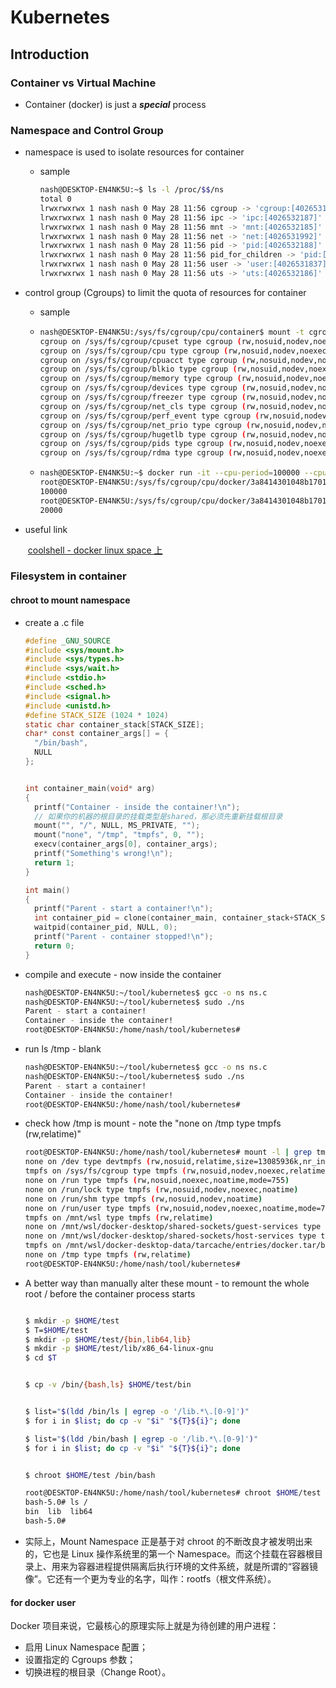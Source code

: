 # Kubernetes

## Introduction

### Container vs Virtual Machine

- Container (docker) is just a ***special*** process

### Namespace and Control Group

- namespace is used to isolate resources for container

  - sample

    ```bash
    nash@DESKTOP-EN4NK5U:~$ ls -l /proc/$$/ns
    total 0
    lrwxrwxrwx 1 nash nash 0 May 28 11:56 cgroup -> 'cgroup:[4026531835]'
    lrwxrwxrwx 1 nash nash 0 May 28 11:56 ipc -> 'ipc:[4026532187]'
    lrwxrwxrwx 1 nash nash 0 May 28 11:56 mnt -> 'mnt:[4026532185]'
    lrwxrwxrwx 1 nash nash 0 May 28 11:56 net -> 'net:[4026531992]'
    lrwxrwxrwx 1 nash nash 0 May 28 11:56 pid -> 'pid:[4026532188]'
    lrwxrwxrwx 1 nash nash 0 May 28 11:56 pid_for_children -> 'pid:[4026532188]'
    lrwxrwxrwx 1 nash nash 0 May 28 11:56 user -> 'user:[4026531837]'
    lrwxrwxrwx 1 nash nash 0 May 28 11:56 uts -> 'uts:[4026532186]'
    ```

- control group (Cgroups) to limit the quota of resources for container

  - sample

  - ```bash
    nash@DESKTOP-EN4NK5U:/sys/fs/cgroup/cpu/container$ mount -t cgroup
    cgroup on /sys/fs/cgroup/cpuset type cgroup (rw,nosuid,nodev,noexec,relatime,cpuset)
    cgroup on /sys/fs/cgroup/cpu type cgroup (rw,nosuid,nodev,noexec,relatime,cpu)
    cgroup on /sys/fs/cgroup/cpuacct type cgroup (rw,nosuid,nodev,noexec,relatime,cpuacct)
    cgroup on /sys/fs/cgroup/blkio type cgroup (rw,nosuid,nodev,noexec,relatime,blkio)
    cgroup on /sys/fs/cgroup/memory type cgroup (rw,nosuid,nodev,noexec,relatime,memory)
    cgroup on /sys/fs/cgroup/devices type cgroup (rw,nosuid,nodev,noexec,relatime,devices)
    cgroup on /sys/fs/cgroup/freezer type cgroup (rw,nosuid,nodev,noexec,relatime,freezer)
    cgroup on /sys/fs/cgroup/net_cls type cgroup (rw,nosuid,nodev,noexec,relatime,net_cls)
    cgroup on /sys/fs/cgroup/perf_event type cgroup (rw,nosuid,nodev,noexec,relatime,perf_event)
    cgroup on /sys/fs/cgroup/net_prio type cgroup (rw,nosuid,nodev,noexec,relatime,net_prio)
    cgroup on /sys/fs/cgroup/hugetlb type cgroup (rw,nosuid,nodev,noexec,relatime,hugetlb)
    cgroup on /sys/fs/cgroup/pids type cgroup (rw,nosuid,nodev,noexec,relatime,pids)
    cgroup on /sys/fs/cgroup/rdma type cgroup (rw,nosuid,nodev,noexec,relatime,rdma)
    ```

  - ```bash
    nash@DESKTOP-EN4NK5U:~$ docker run -it --cpu-period=100000 --cpu-quota=20000 8e85dd5c3255 /bin/bash
    root@DESKTOP-EN4NK5U:/sys/fs/cgroup/cpu/docker/3a8414301048b1701f7e00af1f56f88ed533c0eee9e39e33bf2bb86a3e6becac# cat cpu.cfs_period_us
    100000
    root@DESKTOP-EN4NK5U:/sys/fs/cgroup/cpu/docker/3a8414301048b1701f7e00af1f56f88ed533c0eee9e39e33bf2bb86a3e6becac# cat cpu.cfs_quota_us
    20000
    
    ```

- useful link

  ​	[coolshell - docker linux space 上](https://coolshell.cn/articles/17010.html)



### Filesystem in container

#### chroot to mount namespace

- create a .c file

  ```c
  #define _GNU_SOURCE
  #include <sys/mount.h>
  #include <sys/types.h>
  #include <sys/wait.h>
  #include <stdio.h>
  #include <sched.h>
  #include <signal.h>
  #include <unistd.h>
  #define STACK_SIZE (1024 * 1024)
  static char container_stack[STACK_SIZE];
  char* const container_args[] = {
    "/bin/bash",
    NULL
  };
  
  
  int container_main(void* arg)
  {
    printf("Container - inside the container!\n");
    // 如果你的机器的根目录的挂载类型是shared，那必须先重新挂载根目录
    mount("", "/", NULL, MS_PRIVATE, "");
    mount("none", "/tmp", "tmpfs", 0, "");
    execv(container_args[0], container_args);
    printf("Something's wrong!\n");
    return 1;
  }
  
  int main()
  {
    printf("Parent - start a container!\n");
    int container_pid = clone(container_main, container_stack+STACK_SIZE, CLONE_NEWNS | SIGCHLD , NULL);
    waitpid(container_pid, NULL, 0);
    printf("Parent - container stopped!\n");
    return 0;
  }
  ```

- compile and execute - now inside the container

  ```bash
  nash@DESKTOP-EN4NK5U:~/tool/kubernetes$ gcc -o ns ns.c
  nash@DESKTOP-EN4NK5U:~/tool/kubernetes$ sudo ./ns
  Parent - start a container!
  Container - inside the container!
  root@DESKTOP-EN4NK5U:/home/nash/tool/kubernetes#
  
  ```

- run ls /tmp - blank

  ```bash
  nash@DESKTOP-EN4NK5U:~/tool/kubernetes$ gcc -o ns ns.c
  nash@DESKTOP-EN4NK5U:~/tool/kubernetes$ sudo ./ns
  Parent - start a container!
  Container - inside the container!
  root@DESKTOP-EN4NK5U:/home/nash/tool/kubernetes#
  
  ```

- check how /tmp is mount - note the "none on /tmp type tmpfs (rw,relatime)"

  ```bash
  root@DESKTOP-EN4NK5U:/home/nash/tool/kubernetes# mount -l | grep tmpfs
  none on /dev type devtmpfs (rw,nosuid,relatime,size=13085936k,nr_inodes=3271484,mode=755)
  tmpfs on /sys/fs/cgroup type tmpfs (rw,nosuid,nodev,noexec,relatime,mode=755)
  none on /run type tmpfs (rw,nosuid,noexec,noatime,mode=755)
  none on /run/lock type tmpfs (rw,nosuid,nodev,noexec,noatime)
  none on /run/shm type tmpfs (rw,nosuid,nodev,noatime)
  none on /run/user type tmpfs (rw,nosuid,nodev,noexec,noatime,mode=755)
  tmpfs on /mnt/wsl type tmpfs (rw,relatime)
  none on /mnt/wsl/docker-desktop/shared-sockets/guest-services type tmpfs (rw,nosuid,noexec,noatime,mode=755)
  none on /mnt/wsl/docker-desktop/shared-sockets/host-services type tmpfs (rw,nosuid,noexec,noatime,mode=755)
  tmpfs on /mnt/wsl/docker-desktop-data/tarcache/entries/docker.tar/bdd0432aeda8095f15c9608e4ad374f5970c65729a34f212d5e967bec3416874/containers/services/docker/tmp type tmpfs (rw,relatime)
  none on /tmp type tmpfs (rw,relatime)
  root@DESKTOP-EN4NK5U:/home/nash/tool/kubernetes#
  ```

- A better way than manually alter these mount - to remount the whole root / before the container process starts

  ```bash
  
  $ mkdir -p $HOME/test
  $ T=$HOME/test
  $ mkdir -p $HOME/test/{bin,lib64,lib}
  $ mkdir -p $HOME/test/lib/x86_64-linux-gnu
  $ cd $T
  
  
  $ cp -v /bin/{bash,ls} $HOME/test/bin
  
  
  $ list="$(ldd /bin/ls | egrep -o '/lib.*\.[0-9]')"
  $ for i in $list; do cp -v "$i" "${T}${i}"; done
  
  $ list="$(ldd /bin/bash | egrep -o '/lib.*\.[0-9]')"
  $ for i in $list; do cp -v "$i" "${T}${i}"; done
  
  
  $ chroot $HOME/test /bin/bash
  
  root@DESKTOP-EN4NK5U:/home/nash/tool/kubernetes# chroot $HOME/test /bin/bash
  bash-5.0# ls /
  bin  lib  lib64
  bash-5.0#
  ```

- 实际上，Mount Namespace 正是基于对 chroot 的不断改良才被发明出来的，它也是 Linux 操作系统里的第一个 Namespace。而这个挂载在容器根目录上、用来为容器进程提供隔离后执行环境的文件系统，就是所谓的“容器镜像”。它还有一个更为专业的名字，叫作：rootfs（根文件系统）。

#### for docker user

Docker 项目来说，它最核心的原理实际上就是为待创建的用户进程：

- 启用 Linux Namespace 配置；
- 设置指定的 Cgroups 参数；
- 切换进程的根目录（Change Root）。





